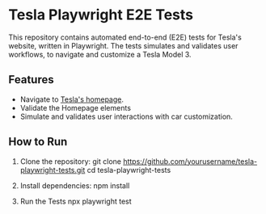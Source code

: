 # Tesla Playwright E2E Tests

This repository contains automated end-to-end (E2E) tests for Tesla's website, written in Playwright. The tests simulates and validates user workflows, to navigate and customize a Tesla Model 3.

## Features

- Navigate to [Tesla's homepage](https://www.tesla.com/).
- Validate the Homepage elements
- Simulate and validates user interactions with car customization.

## How to Run

1. Clone the repository:
   git clone https://github.com/yourusername/tesla-playwright-tests.git
   cd tesla-playwright-tests

2. Install dependencies:
   npm install

3. Run the Tests
   npx playwright test
